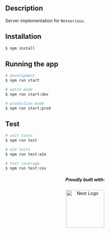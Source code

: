 ## Description

Server implementation for `Noteorious`.

## Installation

```bash
$ npm install
```

## Running the app

```bash
# development
$ npm run start

# watch mode
$ npm run start:dev

# production mode
$ npm run start:prod
```

## Test

```bash
# unit tests
$ npm run test

# e2e tests
$ npm run test:e2e

# test coverage
$ npm run test:cov
```

<h5 align="center">Proudly built with:</h5>
<p align="center">
  <a href="http://nestjs.com/" target="blank"><img src="https://nestjs.com/img/logo_text.svg" width="120" alt="Nest Logo" /></a>
</p>
